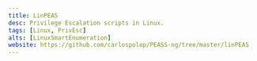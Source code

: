```yaml
---
title: LinPEAS
desc: Privilege Escalation scripts in Linux.
tags: [Linux, PrivEsc]
alts: [LinuxSmartEnumeration]
website: https://github.com/carlospolop/PEASS-ng/tree/master/linPEAS
---
```

